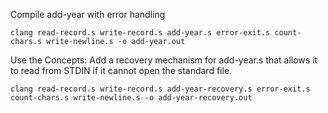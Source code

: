 Compile add-year with error handling

```
clang read-record.s write-record.s add-year.s error-exit.s count-chars.s write-newline.s -o add-year.out
```

Use the Concepts: Add a recovery mechanism for add-year.s that allows it to read from STDIN if it cannot open the standard file.

```
clang read-record.s write-record.s add-year-recovery.s error-exit.s count-chars.s write-newline.s -o add-year-recovery.out
```
